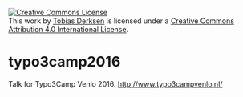 <a rel="license" href="http://creativecommons.org/licenses/by/4.0/"><img alt="Creative Commons License" style="border-width:0" src="https://i.creativecommons.org/l/by/4.0/88x31.png" /></a><br />This <span xmlns:dct="http://purl.org/dc/terms/" href="http://purl.org/dc/dcmitype/Text" rel="dct:type">work</span> by <a xmlns:cc="http://creativecommons.org/ns#" href="https://github.com/lukeelten/typo3camp2016" property="cc:attributionName" rel="cc:attributionURL">Tobias Derksen</a> is licensed under a <a rel="license" href="http://creativecommons.org/licenses/by/4.0/">Creative Commons Attribution 4.0 International License</a>.

# typo3camp2016
Talk for Typo3Camp Venlo 2016. http://www.typo3campvenlo.nl/ 
